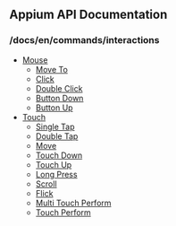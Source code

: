 ## Appium API Documentation

  ### /docs/en/commands/interactions

<div class="api-index">

<ul>
    <li><a href='/docs/en/commands/interactions/mouse'>Mouse</a><ul>    <li><a href='/docs/en/commands/interactions/mouse/moveto.md'>Move To</a></li>
    <li><a href='/docs/en/commands/interactions/mouse/click.md'>Click</a></li>
    <li><a href='/docs/en/commands/interactions/mouse/doubleclick.md'>Double Click</a></li>
    <li><a href='/docs/en/commands/interactions/mouse/button-down.md'>Button Down</a></li>
    <li><a href='/docs/en/commands/interactions/mouse/button-up.md'>Button Up</a></li>
</ul></li>
    <li><a href='/docs/en/commands/interactions/touch'>Touch</a><ul>    <li><a href='/docs/en/commands/interactions/touch/tap.md'>Single Tap</a></li>
    <li><a href='/docs/en/commands/interactions/touch/double-tap.md'>Double Tap</a></li>
    <li><a href='/docs/en/commands/interactions/touch/move.md'>Move</a></li>
    <li><a href='/docs/en/commands/interactions/touch/touch-down.md'>Touch Down</a></li>
    <li><a href='/docs/en/commands/interactions/touch/touch-up.md'>Touch Up</a></li>
    <li><a href='/docs/en/commands/interactions/touch/long-press.md'>Long Press</a></li>
    <li><a href='/docs/en/commands/interactions/touch/scroll.md'>Scroll</a></li>
    <li><a href='/docs/en/commands/interactions/touch/flick.md'>Flick</a></li>
    <li><a href='/docs/en/commands/interactions/touch/multi-touch-perform.md'>Multi Touch Perform</a></li>
    <li><a href='/docs/en/commands/interactions/touch/touch-perform.md'>Touch Perform</a></li>
</ul></li>
</ul>
</div>
